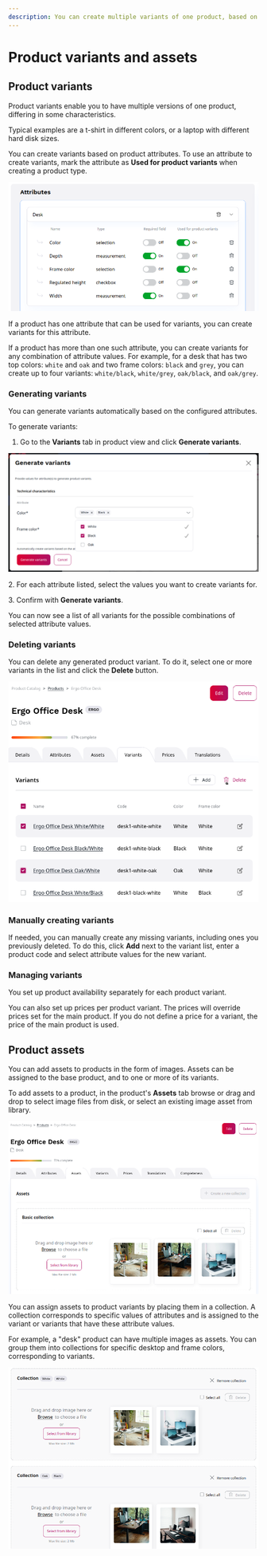 ```yaml
---
description: You can create multiple variants of one product, based on attributes such as size, color, technical specifications, and others.
---
```


# Product variants and assets

## Product variants

Product variants enable you to have multiple versions of one product, differing in some characteristics.

Typical examples are a t-shirt in different colors, or a laptop with different hard disk sizes.

You can create variants based on product attributes.
To use an attribute to create variants, mark the attribute as **Used for product variants** when creating a product type.

![Product type definition with attributes used for variants](img/product_type_attr_used_for_variants.png)

If a product has one attribute that can be used for variants, you can create variants for this attribute.

If a product has more than one such attribute, you can create variants for any combination of attribute values.
For example, for a desk that has two top colors: `white` and `oak` and two frame colors: `black` and `grey`,
you can create up to four variants: `white/black`, `white/grey`, `oak/black`, and `oak/grey`.

### Generating variants

You can generate variants automatically based on the configured attributes.

To generate variants:

1. Go to the **Variants** tab in product view and click **Generate variants**.

![Generating product variants](img/product_variants_generate.png)

2\. For each attribute listed, select the values you want to create variants for.

3\. Confirm with **Generate variants**.

You can now see a list of all variants for the possible combinations of selected attribute values.

### Deleting variants

You can delete any generated product variant.
To do it, select one or more variants in the list and click the **Delete** button.

![Product variant list with option ot delete a variant](img/product_variants_delete.png)

### Manually creating variants

If needed, you can manually create any missing variants, including ones you previously deleted.
To do this, click **Add** next to the variant list, enter a product code and select attribute values for the new variant.

### Managing variants

You set up product availability separately for each product variant.

You can also set up prices per product variant.
The prices will override prices set for the main product.
If you do not define a price for a variant, the price of the main product is used.

## Product assets

You can add assets to products in the form of images.
Assets can be assigned to the base product, and to one or more of its variants.

To add assets to a product, in the product's **Assets** tab browse or drag and drop to select image files from disk,
or select an existing image asset from library.

![Adding assets to a product](img/product_assets.png)

You can assign assets to product variants by placing them in a collection.
A collection corresponds to specific values of attributes and is assigned to the variant or variants
that have these attribute values.

For example, a "desk" product can have multiple images as assets.
You can group them into collections for specific desktop and frame colors,
corresponding to variants.

![Product asset collection](img/product_assets_collections.png)
